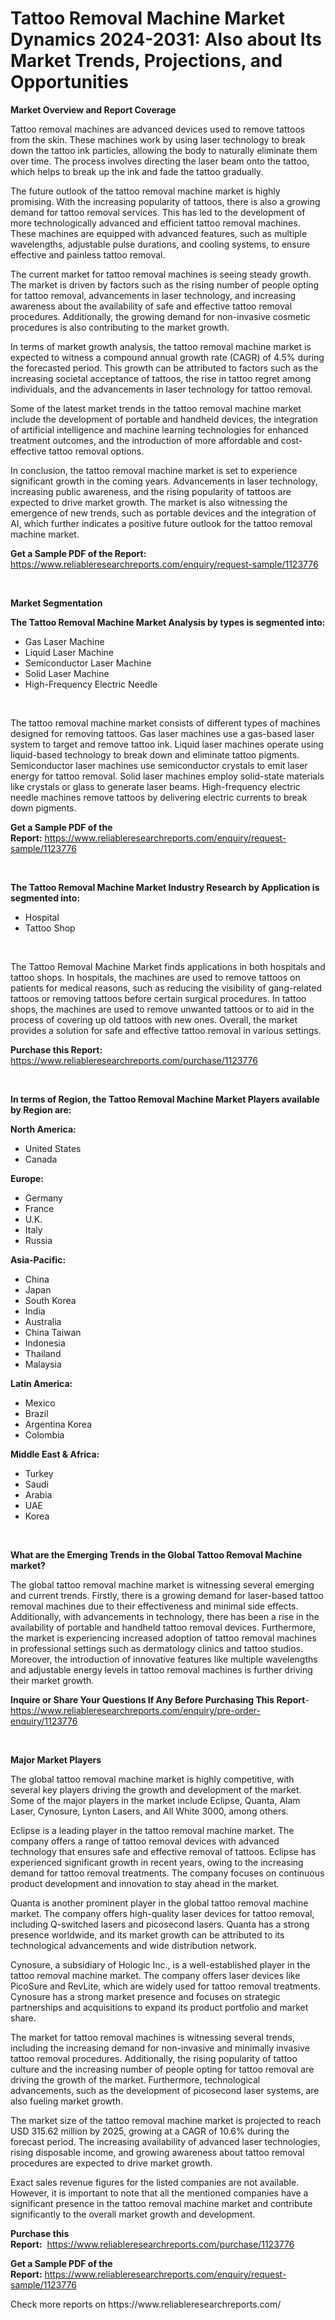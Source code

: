 <p><h1>Tattoo Removal Machine Market Dynamics 2024-2031: Also about Its Market Trends, Projections, and Opportunities</h1></p><p><strong>Market Overview and Report Coverage</strong></p>
<p><p>Tattoo removal machines are advanced devices used to remove tattoos from the skin. These machines work by using laser technology to break down the tattoo ink particles, allowing the body to naturally eliminate them over time. The process involves directing the laser beam onto the tattoo, which helps to break up the ink and fade the tattoo gradually.</p><p>The future outlook of the tattoo removal machine market is highly promising. With the increasing popularity of tattoos, there is also a growing demand for tattoo removal services. This has led to the development of more technologically advanced and efficient tattoo removal machines. These machines are equipped with advanced features, such as multiple wavelengths, adjustable pulse durations, and cooling systems, to ensure effective and painless tattoo removal.</p><p>The current market for tattoo removal machines is seeing steady growth. The market is driven by factors such as the rising number of people opting for tattoo removal, advancements in laser technology, and increasing awareness about the availability of safe and effective tattoo removal procedures. Additionally, the growing demand for non-invasive cosmetic procedures is also contributing to the market growth.</p><p>In terms of market growth analysis, the tattoo removal machine market is expected to witness a compound annual growth rate (CAGR) of 4.5% during the forecasted period. This growth can be attributed to factors such as the increasing societal acceptance of tattoos, the rise in tattoo regret among individuals, and the advancements in laser technology for tattoo removal.</p><p>Some of the latest market trends in the tattoo removal machine market include the development of portable and handheld devices, the integration of artificial intelligence and machine learning technologies for enhanced treatment outcomes, and the introduction of more affordable and cost-effective tattoo removal options.</p><p>In conclusion, the tattoo removal machine market is set to experience significant growth in the coming years. Advancements in laser technology, increasing public awareness, and the rising popularity of tattoos are expected to drive market growth. The market is also witnessing the emergence of new trends, such as portable devices and the integration of AI, which further indicates a positive future outlook for the tattoo removal machine market.</p></p>
<p><strong>Get a Sample PDF of the Report:</strong> <a href="https://www.reliableresearchreports.com/enquiry/request-sample/1123776">https://www.reliableresearchreports.com/enquiry/request-sample/1123776</a></p>
<p>&nbsp;</p>
<p><strong>Market Segmentation</strong></p>
<p><strong>The Tattoo Removal Machine Market Analysis by types is segmented into:</strong></p>
<p><ul><li>Gas Laser Machine</li><li>Liquid Laser Machine</li><li>Semiconductor Laser Machine</li><li>Solid Laser Machine</li><li>High-Frequency Electric Needle</li></ul></p>
<p>&nbsp;</p>
<p><p>The tattoo removal machine market consists of different types of machines designed for removing tattoos. Gas laser machines use a gas-based laser system to target and remove tattoo ink. Liquid laser machines operate using liquid-based technology to break down and eliminate tattoo pigments. Semiconductor laser machines use semiconductor crystals to emit laser energy for tattoo removal. Solid laser machines employ solid-state materials like crystals or glass to generate laser beams. High-frequency electric needle machines remove tattoos by delivering electric currents to break down pigments.</p></p>
<p><strong>Get a Sample PDF of the Report:</strong>&nbsp;<a href="https://www.reliableresearchreports.com/enquiry/request-sample/1123776">https://www.reliableresearchreports.com/enquiry/request-sample/1123776</a></p>
<p>&nbsp;</p>
<p><strong>The Tattoo Removal Machine Market Industry Research by Application is segmented into:</strong></p>
<p><ul><li>Hospital</li><li>Tattoo Shop</li></ul></p>
<p>&nbsp;</p>
<p><p>The Tattoo Removal Machine Market finds applications in both hospitals and tattoo shops. In hospitals, the machines are used to remove tattoos on patients for medical reasons, such as reducing the visibility of gang-related tattoos or removing tattoos before certain surgical procedures. In tattoo shops, the machines are used to remove unwanted tattoos or to aid in the process of covering up old tattoos with new ones. Overall, the market provides a solution for safe and effective tattoo removal in various settings.</p></p>
<p><strong>Purchase this Report:</strong>&nbsp; <a href="https://www.reliableresearchreports.com/purchase/1123776">https://www.reliableresearchreports.com/purchase/1123776</a></p>
<p>&nbsp;</p>
<p><strong>In terms of Region, the Tattoo Removal Machine Market Players available by Region are:</strong></p>
<p>
    <p> <strong> North America: </strong>
        <ul>
            <li>United States</li>
            <li>Canada</li>
        </ul>
        </p> 
    <p> <strong> Europe: </strong>
        <ul>
            <li>Germany</li>
            <li>France</li>
            <li>U.K.</li>
            <li>Italy</li>
            <li>Russia</li>
        </ul>
        </p> 
    <p> <strong> Asia-Pacific: </strong>
        <ul>
            <li>China</li>
            <li>Japan</li>
            <li>South Korea</li>
            <li>India</li>
            <li>Australia</li>
            <li>China Taiwan</li>
            <li>Indonesia</li>
            <li>Thailand</li>
            <li>Malaysia</li>
        </ul>
        </p> 
    <p> <strong> Latin America: </strong>
        <ul>
            <li>Mexico</li>
            <li>Brazil</li>
            <li>Argentina Korea</li>
            <li>Colombia</li>
        </ul>
        </p> 
    <p> <strong> Middle East & Africa: </strong>
        <ul>
            <li>Turkey</li>
            <li>Saudi</li>
            <li>Arabia</li>
            <li>UAE</li>
            <li>Korea</li>
        </ul>
    </p>
    </p>
<p>&nbsp;</p>
<p><strong>What are the Emerging Trends in the Global Tattoo Removal Machine market?</strong></p>
<p><p>The global tattoo removal machine market is witnessing several emerging and current trends. Firstly, there is a growing demand for laser-based tattoo removal machines due to their effectiveness and minimal side effects. Additionally, with advancements in technology, there has been a rise in the availability of portable and handheld tattoo removal devices. Furthermore, the market is experiencing increased adoption of tattoo removal machines in professional settings such as dermatology clinics and tattoo studios. Moreover, the introduction of innovative features like multiple wavelengths and adjustable energy levels in tattoo removal machines is further driving their market growth.</p></p>
<p><strong>Inquire or Share Your Questions If Any Before Purchasing This Report</strong>- <a href="https://www.reliableresearchreports.com/enquiry/pre-order-enquiry/1123776">https://www.reliableresearchreports.com/enquiry/pre-order-enquiry/1123776</a></p>
<p>&nbsp;</p>
<p><strong>Major Market Players</strong></p>
<p><p>The global tattoo removal machine market is highly competitive, with several key players driving the growth and development of the market. Some of the major players in the market include Eclipse, Quanta, Alam Laser, Cynosure, Lynton Lasers, and All White 3000, among others.</p><p>Eclipse is a leading player in the tattoo removal machine market. The company offers a range of tattoo removal devices with advanced technology that ensures safe and effective removal of tattoos. Eclipse has experienced significant growth in recent years, owing to the increasing demand for tattoo removal treatments. The company focuses on continuous product development and innovation to stay ahead in the market.</p><p>Quanta is another prominent player in the global tattoo removal machine market. The company offers high-quality laser devices for tattoo removal, including Q-switched lasers and picosecond lasers. Quanta has a strong presence worldwide, and its market growth can be attributed to its technological advancements and wide distribution network.</p><p>Cynosure, a subsidiary of Hologic Inc., is a well-established player in the tattoo removal machine market. The company offers laser devices like PicoSure and RevLite, which are widely used for tattoo removal treatments. Cynosure has a strong market presence and focuses on strategic partnerships and acquisitions to expand its product portfolio and market share.</p><p>The market for tattoo removal machines is witnessing several trends, including the increasing demand for non-invasive and minimally invasive tattoo removal procedures. Additionally, the rising popularity of tattoo culture and the increasing number of people opting for tattoo removal are driving the growth of the market. Furthermore, technological advancements, such as the development of picosecond laser systems, are also fueling market growth.</p><p>The market size of the tattoo removal machine market is projected to reach USD 315.62 million by 2025, growing at a CAGR of 10.6% during the forecast period. The increasing availability of advanced laser technologies, rising disposable income, and growing awareness about tattoo removal procedures are expected to drive market growth.</p><p>Exact sales revenue figures for the listed companies are not available. However, it is important to note that all the mentioned companies have a significant presence in the tattoo removal machine market and contribute significantly to the overall market growth and development.</p></p>
<p><strong>Purchase this Report:</strong>&nbsp;&nbsp;<a href="https://www.reliableresearchreports.com/purchase/1123776">https://www.reliableresearchreports.com/purchase/1123776</a></p>
<p></p>
<p><strong>Get a Sample PDF of the Report:</strong>&nbsp;<a href="https://www.reliableresearchreports.com/enquiry/request-sample/1123776">https://www.reliableresearchreports.com/enquiry/request-sample/1123776</a></p>
<p>Check more reports on https://www.reliableresearchreports.com/</p>